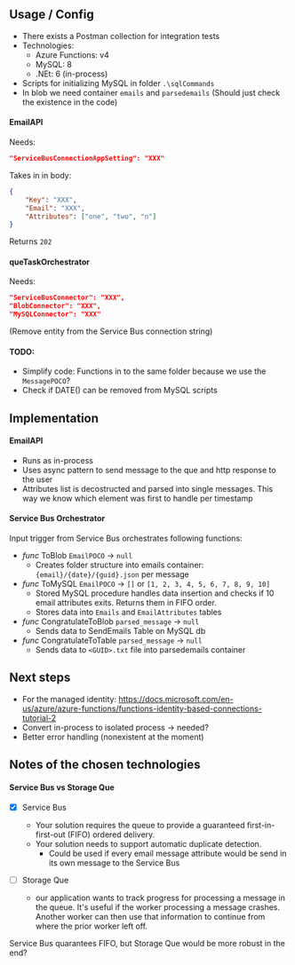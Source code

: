 ## Usage / Config

- There exists a Postman collection for integration tests
- Technologies:
    - Azure Functions: v4
    - MySQL: 8
    - .NEt: 6 (in-process)
- Scripts for initializing MySQL in folder `.\sqlCommands`
- In blob we need container `emails` and `parsedemails` (Should just check the existence in the code)

#### EmailAPI
Needs:
```Json
"ServiceBusConnectionAppSetting": "XXX"
```

Takes in in body:
```Json
{
    "Key": "XXX",
    "Email": "XXX",
    "Attributes": ["one", "two", "n"]
}
```

Returns `202`

#### queTaskOrchestrator
Needs:
```Json
"ServiceBusConnector": "XXX",
"BlobConnector": "XXX",
"MySQLConnector": "XXX"
```
(Remove entity from the Service Bus connection string)


#### TODO:
- Simplify code: Functions in to the same folder because we use the `MessagePOCO`?
- Check if DATE() can be removed from MySQL scripts

## Implementation
#### EmailAPI
- Runs as in-process
- Uses async pattern to send message to the que and http response to the user
- Attributes list is decostructed and parsed into single messages. This way we know which element was first to handle per timestamp

#### Service Bus Orchestrator

Input trigger from Service Bus orchestrates following functions:

- _func_ ToBlob `EmailPOCO` -> `null`
    - Creates folder structure into emails container: `{email}/{date}/{guid}.json` per message
- _func_ ToMySQL `EmailPOCO` -> `[]` or `[1, 2, 3, 4, 5, 6, 7, 8, 9, 10]`
    - Stored MySQL procedure handles data insertion and checks if 10 email attributes exits. Returns them in FIFO order.
    - Stores data into `Emails` and `EmailAttributes` tables
- _func_ CongratulateToBlob `parsed_message` -> `null`
    - Sends data to SendEmails Table on MySQL db
- _func_ CongratulateToTable `parsed_message` -> `null`
    - Sends data to `<GUID>.txt` file into parsedemails container

## Next steps
- For the managed identity: https://docs.microsoft.com/en-us/azure/azure-functions/functions-identity-based-connections-tutorial-2
- Convert in-process to isolated process -> needed?
- Better error handling (nonexistent at the moment)

## Notes of the chosen technologies
#### Service Bus vs Storage Que
- [x] Service Bus
    - Your solution requires the queue to provide a guaranteed first-in-first-out (FIFO) ordered delivery.
    - Your solution needs to support automatic duplicate detection.
        - Could be used if every email message attribute would be send in its own message to the Service Bus

- [ ] Storage Que
    - our application wants to track progress for processing a message in the queue. It's useful if the worker processing a message crashes. Another worker can then use that information to continue from where the prior worker left off.

Service Bus quarantees FIFO, but Storage Que would be more robust in the end?





